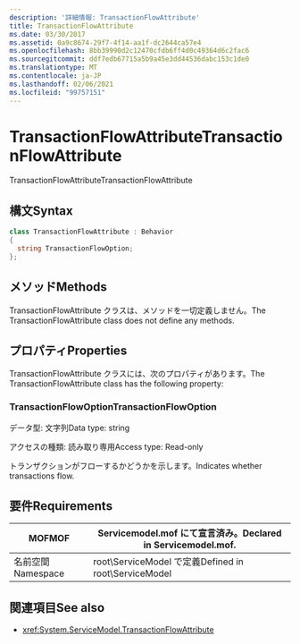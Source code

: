 ```yaml
---
description: '詳細情報: TransactionFlowAttribute'
title: TransactionFlowAttribute
ms.date: 03/30/2017
ms.assetid: 0a9c8674-29f7-4f14-aa1f-dc2644ca57e4
ms.openlocfilehash: 8bb39990d2c12470cfdb6ff4d0c49364d6c2fac6
ms.sourcegitcommit: ddf7edb67715a5b9a45e3dd44536dabc153c1de0
ms.translationtype: MT
ms.contentlocale: ja-JP
ms.lasthandoff: 02/06/2021
ms.locfileid: "99757151"
---
```

# <a name="transactionflowattribute"></a><span data-ttu-id="44cf2-103">TransactionFlowAttribute</span><span class="sxs-lookup"><span data-stu-id="44cf2-103">TransactionFlowAttribute</span></span>

<span data-ttu-id="44cf2-104">TransactionFlowAttribute</span><span class="sxs-lookup"><span data-stu-id="44cf2-104">TransactionFlowAttribute</span></span>  
  
## <a name="syntax"></a><span data-ttu-id="44cf2-105">構文</span><span class="sxs-lookup"><span data-stu-id="44cf2-105">Syntax</span></span>  
  
```csharp
class TransactionFlowAttribute : Behavior  
{  
  string TransactionFlowOption;  
};  
```  
  
## <a name="methods"></a><span data-ttu-id="44cf2-106">メソッド</span><span class="sxs-lookup"><span data-stu-id="44cf2-106">Methods</span></span>  

 <span data-ttu-id="44cf2-107">TransactionFlowAttribute クラスは、メソッドを一切定義しません。</span><span class="sxs-lookup"><span data-stu-id="44cf2-107">The TransactionFlowAttribute class does not define any methods.</span></span>  
  
## <a name="properties"></a><span data-ttu-id="44cf2-108">プロパティ</span><span class="sxs-lookup"><span data-stu-id="44cf2-108">Properties</span></span>  

 <span data-ttu-id="44cf2-109">TransactionFlowAttribute クラスには、次のプロパティがあります。</span><span class="sxs-lookup"><span data-stu-id="44cf2-109">The TransactionFlowAttribute class has the following property:</span></span>  
  
### <a name="transactionflowoption"></a><span data-ttu-id="44cf2-110">TransactionFlowOption</span><span class="sxs-lookup"><span data-stu-id="44cf2-110">TransactionFlowOption</span></span>  

 <span data-ttu-id="44cf2-111">データ型: 文字列</span><span class="sxs-lookup"><span data-stu-id="44cf2-111">Data type: string</span></span>  
  
 <span data-ttu-id="44cf2-112">アクセスの種類: 読み取り専用</span><span class="sxs-lookup"><span data-stu-id="44cf2-112">Access type: Read-only</span></span>  
  
 <span data-ttu-id="44cf2-113">トランザクションがフローするかどうかを示します。</span><span class="sxs-lookup"><span data-stu-id="44cf2-113">Indicates whether transactions flow.</span></span>  
  
## <a name="requirements"></a><span data-ttu-id="44cf2-114">要件</span><span class="sxs-lookup"><span data-stu-id="44cf2-114">Requirements</span></span>  
  
|<span data-ttu-id="44cf2-115">MOF</span><span class="sxs-lookup"><span data-stu-id="44cf2-115">MOF</span></span>|<span data-ttu-id="44cf2-116">Servicemodel.mof にて宣言済み。</span><span class="sxs-lookup"><span data-stu-id="44cf2-116">Declared in Servicemodel.mof.</span></span>|  
|---------|-----------------------------------|  
|<span data-ttu-id="44cf2-117">名前空間</span><span class="sxs-lookup"><span data-stu-id="44cf2-117">Namespace</span></span>|<span data-ttu-id="44cf2-118">root\ServiceModel で定義</span><span class="sxs-lookup"><span data-stu-id="44cf2-118">Defined in root\ServiceModel</span></span>|  
  
## <a name="see-also"></a><span data-ttu-id="44cf2-119">関連項目</span><span class="sxs-lookup"><span data-stu-id="44cf2-119">See also</span></span>

- <xref:System.ServiceModel.TransactionFlowAttribute>
